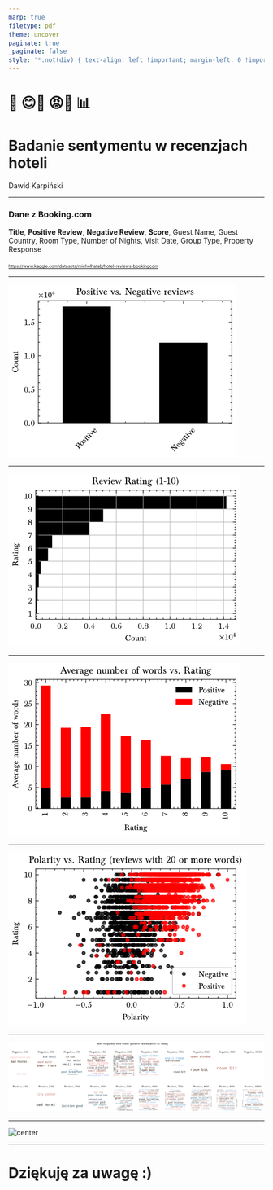```yaml
---
marp: true
filetype: pdf
theme: uncover
paginate: true
_paginate: false
style: '*:not(div) { text-align: left !important; margin-left: 0 !important; margin-right: 0 !important; } .MathJax { margin-top: 1em !important; margin-bottom: 1em !important; padding: 0 1em; } .MathJax svg { width: unset !important; } img[alt~="center"] { display: block; margin: 0 auto; height: 85%; width: auto; } .container { display: flex; align-items: center; } .col { flex: 1; }'
---
```



<!--
header: Eksploracja tekstu i danych online
footer: 27.01.2025 r.
-->

# 🏨 😊💬 😡💬 📊
# Badanie sentymentu w recenzjach hoteli

Dawid Karpiński

---

### Dane z **Booking.com**

**Title**, **Positive Review**, **Negative Review**, **Score**, Guest Name, Guest Country, Room Type, Number of Nights, Visit Date, Group Type, Property Response

<small style="font-size: 0.6em">https://www.kaggle.com/datasets/michelhatab/hotel-reviews-bookingcom</small>

---

<img src="./figures/plot_neg_pos_count.pdf.svg" alt="center" />

---

<img src="./figures/plot_rating_count.pdf.svg" alt="center" />

---

<img src="./figures/plot_avglen_rating.pdf.svg" alt="center" />

---

<img src="./figures/plot_neg_pos_rating.pdf.svg" alt="center" />

---

<img src="./figures/plot_rating_nounphrases.pdf.svg" alt="center" />

---

<img src="./figures/plot_sentiment_3d.pdf.svg" alt="center" />

---

# Dziękuję za uwagę :)
